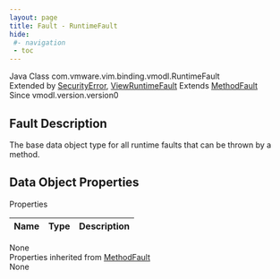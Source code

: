 ```yaml
---
layout: page
title: Fault - RuntimeFault
hide:
 #- navigation
 - toc
---
```


  
  
  



Java Class
    com.vmware.vim.binding.vmodl.RuntimeFault  
Extended by
     [SecurityError](vmodl.fault.SecurityError.md), [ViewRuntimeFault](vdi.fault.ViewRuntimeFault.md)
Extends
     [MethodFault](vmodl.MethodFault.md)  
Since 
    vmodl.version.version0

## Fault Description 

The base data object type for all runtime faults that can be thrown by a method. 

## Data Object Properties

Properties

Name |  Type |  Description   
---|---|---  
None  
Properties inherited from [MethodFault](vmodl.MethodFault.md)  
None  
  
  
  
  
  

